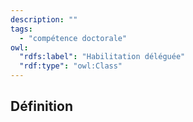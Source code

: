 ```yaml
---
description: ""
tags:
  - "compétence doctorale"
owl:
  "rdfs:label": "Habilitation déléguée"
  "rdf:type": "owl:Class"
---
```


<OntologyTable frontMatter={frontMatter}/>

## Définition
